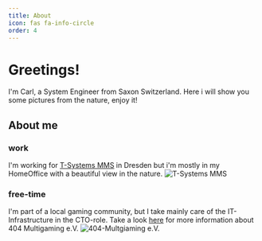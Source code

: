 ```yaml
---
title: About
icon: fas fa-info-circle
order: 4
---
```


# Greetings!

I'm Carl, a System Engineer from Saxon Switzerland.
Here i will show you some pictures from the nature, enjoy it!

## About me
### work
I'm working for [T-Systems MMS](https://t-systems-mms.com) in Dresden but i'm mostly in my HomeOffice with a beautiful view in the nature.
![T-Systems MMS](https://blog.t-systems-mms.com/wp-content/uploads/2021/02/6641_blog_StandortDresden_600x400.jpg)
### free-time
I'm part of a local gaming community, but I take mainly care of the IT-Infrastructure in the CTO-role.
Take a look [here](https://404-multigaming.de) for more information about 404 Multigaming e.V.
![404-Multgiaming e.V.](https://404-multigaming.de/wp-content/uploads/2021/03/404_white-1536x1155.png)